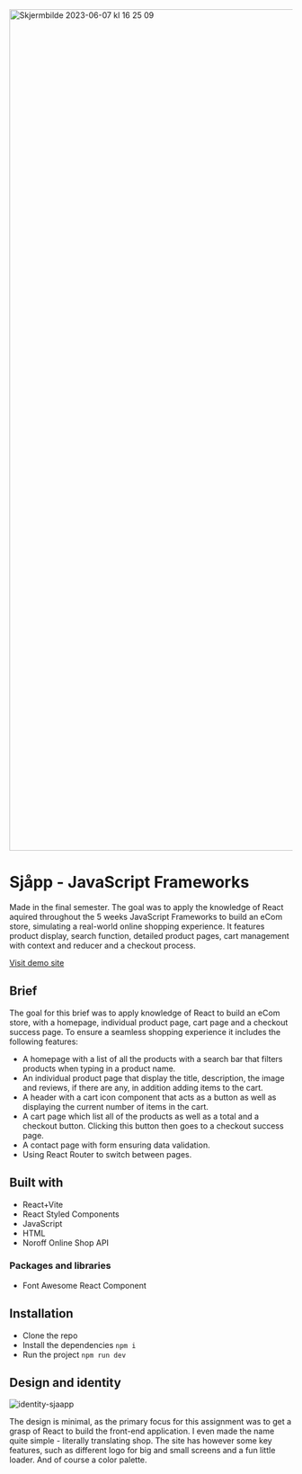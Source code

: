 <img width="1497" alt="Skjermbilde 2023-06-07 kl  16 25 09" src="https://github.com/mathildeew/js-frameworks-ca/assets/94295012/8ba2283c-eba2-415e-8324-8e47c583f01f">

# Sjåpp - JavaScript Frameworks

Made in the final semester. The goal was to apply the knowledge of React aquired throughout the 5 weeks JavaScript Frameworks to build an eCom store, simulating a real-world online shopping experience. It features product display, search function, detailed product pages, cart management with context and reducer and a checkout process.

[Visit demo site](https://sjaapp.netlify.app/)

## Brief
The goal for this brief was to apply knowledge of React to build an eCom store, with a homepage, individual product page, cart page and a checkout success page. To ensure a seamless shopping experience it includes the following features:
- A homepage with a list of all the products with a search bar that filters products when typing in a product name.
- An individual product page that display the title, description, the image and reviews, if there are any, in addition adding items to the cart.
- A header with a cart icon component that acts as a button as well as displaying the current number of items in the cart.
- A cart page which list all of the products as well as a total and a checkout button. Clicking this button then goes to a checkout success page.
- A contact page with form ensuring data validation.
- Using React Router to switch between pages.

## Built with
- React+Vite
- React Styled Components
- JavaScript
- HTML
- Noroff Online Shop API

### Packages and libraries
- Font Awesome React Component

## Installation

- Clone the repo
- Install the dependencies
  `npm i`
- Run the project
  `npm run dev`

## Design and identity
![identity-sjaapp](https://github.com/mathildeew/js-frameworks-ca/assets/94295012/7aec3cb9-f63c-456d-9eb4-855e70658aae)

The design is minimal, as the primary focus for this assignment was to get a grasp of React to build the front-end application. I even made the name quite simple - literally translating shop. The site has however some key features, such as different logo for big and small screens and a fun little loader. And of course a color palette.

